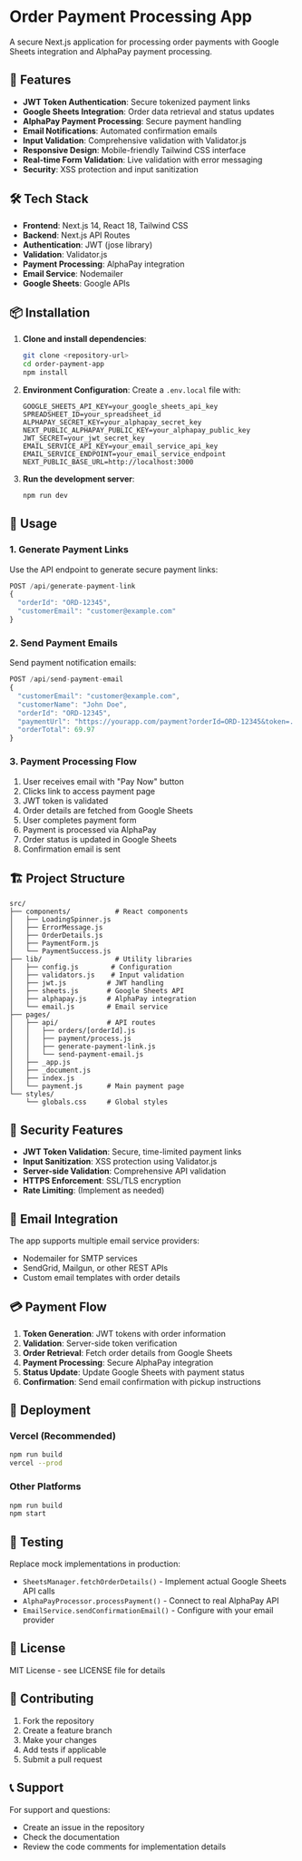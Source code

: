 # Order Payment Processing App

A secure Next.js application for processing order payments with Google Sheets integration and AlphaPay payment processing.

## 🚀 Features

- **JWT Token Authentication**: Secure tokenized payment links
- **Google Sheets Integration**: Order data retrieval and status updates
- **AlphaPay Payment Processing**: Secure payment handling
- **Email Notifications**: Automated confirmation emails
- **Input Validation**: Comprehensive validation with Validator.js
- **Responsive Design**: Mobile-friendly Tailwind CSS interface
- **Real-time Form Validation**: Live validation with error messaging
- **Security**: XSS protection and input sanitization

## 🛠️ Tech Stack

- **Frontend**: Next.js 14, React 18, Tailwind CSS
- **Backend**: Next.js API Routes
- **Authentication**: JWT (jose library)
- **Validation**: Validator.js
- **Payment Processing**: AlphaPay integration
- **Email Service**: Nodemailer
- **Google Sheets**: Google APIs

## 📦 Installation

1. **Clone and install dependencies**:
   ```bash
   git clone <repository-url>
   cd order-payment-app
   npm install
   ```

2. **Environment Configuration**:
   Create a `.env.local` file with:
   ```env
   GOOGLE_SHEETS_API_KEY=your_google_sheets_api_key
   SPREADSHEET_ID=your_spreadsheet_id
   ALPHAPAY_SECRET_KEY=your_alphapay_secret_key
   NEXT_PUBLIC_ALPHAPAY_PUBLIC_KEY=your_alphapay_public_key
   JWT_SECRET=your_jwt_secret_key
   EMAIL_SERVICE_API_KEY=your_email_service_api_key
   EMAIL_SERVICE_ENDPOINT=your_email_service_endpoint
   NEXT_PUBLIC_BASE_URL=http://localhost:3000
   ```

3. **Run the development server**:
   ```bash
   npm run dev
   ```

## 🔧 Usage

### 1. Generate Payment Links

Use the API endpoint to generate secure payment links:

```javascript
POST /api/generate-payment-link
{
  "orderId": "ORD-12345",
  "customerEmail": "customer@example.com"
}
```

### 2. Send Payment Emails

Send payment notification emails:

```javascript
POST /api/send-payment-email
{
  "customerEmail": "customer@example.com",
  "customerName": "John Doe",
  "orderId": "ORD-12345",
  "paymentUrl": "https://yourapp.com/payment?orderId=ORD-12345&token=...",
  "orderTotal": 69.97
}
```

### 3. Payment Processing Flow

1. User receives email with "Pay Now" button
2. Clicks link to access payment page
3. JWT token is validated
4. Order details are fetched from Google Sheets
5. User completes payment form
6. Payment is processed via AlphaPay
7. Order status is updated in Google Sheets
8. Confirmation email is sent

## 🏗️ Project Structure

```
src/
├── components/           # React components
│   ├── LoadingSpinner.js
│   ├── ErrorMessage.js
│   ├── OrderDetails.js
│   ├── PaymentForm.js
│   └── PaymentSuccess.js
├── lib/                  # Utility libraries
│   ├── config.js        # Configuration
│   ├── validators.js    # Input validation
│   ├── jwt.js          # JWT handling
│   ├── sheets.js       # Google Sheets API
│   ├── alphapay.js     # AlphaPay integration
│   └── email.js        # Email service
├── pages/
│   ├── api/            # API routes
│   │   ├── orders/[orderId].js
│   │   ├── payment/process.js
│   │   ├── generate-payment-link.js
│   │   └── send-payment-email.js
│   ├── _app.js
│   ├── _document.js
│   ├── index.js
│   └── payment.js      # Main payment page
└── styles/
    └── globals.css     # Global styles
```

## 🔐 Security Features

- **JWT Token Validation**: Secure, time-limited payment links
- **Input Sanitization**: XSS protection using Validator.js
- **Server-side Validation**: Comprehensive API validation
- **HTTPS Enforcement**: SSL/TLS encryption
- **Rate Limiting**: (Implement as needed)

## 📧 Email Integration

The app supports multiple email service providers:
- Nodemailer for SMTP services
- SendGrid, Mailgun, or other REST APIs
- Custom email templates with order details

## 💳 Payment Flow

1. **Token Generation**: JWT tokens with order information
2. **Validation**: Server-side token verification
3. **Order Retrieval**: Fetch order details from Google Sheets
4. **Payment Processing**: Secure AlphaPay integration
5. **Status Update**: Update Google Sheets with payment status
6. **Confirmation**: Send email confirmation with pickup instructions

## 🚀 Deployment

### Vercel (Recommended)
```bash
npm run build
vercel --prod
```

### Other Platforms
```bash
npm run build
npm start
```

## 🧪 Testing

Replace mock implementations in production:
- `SheetsManager.fetchOrderDetails()` - Implement actual Google Sheets API calls
- `AlphaPayProcessor.processPayment()` - Connect to real AlphaPay API
- `EmailService.sendConfirmationEmail()` - Configure with your email provider

## 📝 License

MIT License - see LICENSE file for details

## 🤝 Contributing

1. Fork the repository
2. Create a feature branch
3. Make your changes
4. Add tests if applicable
5. Submit a pull request

## 📞 Support

For support and questions:
- Create an issue in the repository
- Check the documentation
- Review the code comments for implementation details